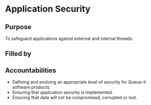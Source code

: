 # Application Security

## Purpose

To safeguard applications against external and internal threads.

## Filled by

## Accountabilities

- Defining and evolving an appropriate level of security for Queue-it software products.
- Ensuring that application security is implemented.
- Ensuring that data will not be compromised, corrupted or lost.
